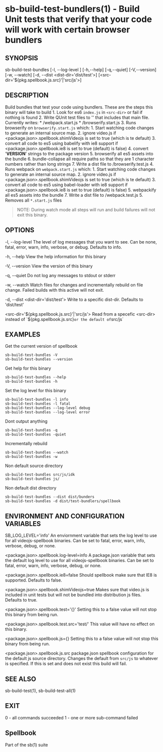 # sb-build-test-bundlers(1) - Build Unit tests that verify that your code will work with certain browser bundlers

## SYNOPSIS

  sb-build-test-bundles [-l, --log-level <level>] [-h,--help] [-q,--quiet] [-V,--version]
                        [-w, --watch] [-d, --dist <dist-dir='dist/test'>]
                        [<src-dir='${pkg.spellbook.js.src}'|'src/js'>]

## DESCRIPTION

  Build bundles that test your code using bundlers. These are the steps this binary will take to build
    1. Look for es6 `index.js` in `<src-dir>` or fail if nothing is found
    2. Write QUnit test files to '<dist-dir>' that includes that main file. Currently writes:
      * <dist-dir>/webpack.start.js
      * <dist-dir>/browserify.start.js
    3. Runs browserify on `browserify.start.js` which:
      1. Start watching code changes to generate an internal source map.
      2. ignore video.js if <package.json>.spellbook.shimVideojs is set to true (which is te default)
      3. convert all code to es5 using babelify with ie8 support if <package.json>.spellbook.ie8 is set to true (default)
        is false)
      4. convert '__VERSION__' strings to the package version
      5. browserify all es5 assets into the bundle
      6. bundle-collapse all require paths so that they are 1 character numbers rather than long strings
      7. Write a dist file to <dist-dir>/browserify.test.js
    4. Runs webpack on `webpack.start.js` which:
      1. Start watching code changes to generate an internal source map.
      2. ignore video.js if <package.json>.spellbook.shimVideojs is set to true (which is te default)
      3. convert all code to es5 using babel-loader with ie8 support if <package.json>.spellbook.ie8 is set to true (default)
        is false)
      5. webpackify all es5 assets into the bundle
      7. Write a dist file to <dist-dir>/webpack.test.js
    5. Removes all `*.start.js` files

  > NOTE: During watch mode all steps will run and build failures will not exit this
  >       binary.

## OPTIONS

  -l, --log-level <level>
    The level of log messages that you want to see. Can be none, fatal, error,
    warn, info, verbose, or debug. Defaults to info.

  -h, --help
    View the help information for this binary

  -V, --version
    View the version of this binary

  -q, --quiet
    Do not log any messages to stdout or stderr

  -w, --watch
    Watch files for changes and incrementally rebuild on file change.
    Failed builds with this active will not exit.

  -d, --dist <dist-dir='dist/test'>
    Write to a specific dist-dir. Defaults to 'dist/test'

  <src-dir='${pkg.spellbook.js.src}'|'src/js'>
    Read from a specefic <src-dir> instead of `${pkg.spellbook.js.src}` or
    the default of `src/js`

## EXAMPLES

  Get the current version of spellbook

    sb-build-test-bundles -V
    sb-build-test-bundles --version

  Get help for this binary

    sb-build-test-bundles --help
    sb-build-test-bundles -h

  Set the log level for this binary

    sb-build-test-bundles -l info
    sb-build-test-bundles -l fatal
    sb-build-test-bundles --log-level debug
    sb-build-test-bundles --log-level error

  Dont output anything

    sb-build-test-bundles -q
    sb-build-test-bundles -quiet

  Incrementally rebuild

    sb-build-test-bundles --watch
    sb-build-test-bundles -w

  Non default source directory

    sb-build-test-bundles src/js/idk
    sb-build-test-bundles js/

  Non default dist directory

    sb-build-test-bundles --dist dist/bunders
    sb-build-test-bundles -d dist/test-bundlers/spellbook

## ENVIRONMENT AND CONFIGURATION VARIABLES

  SB_LOG_LEVEL='info'
    An enviornment variable that sets the log level to use for all videojs-spellbook
    binaries. Can be set to fatal, error, warn, info, verbose, debug, or none.

  <package.json>.spellbook.log-level=info
    A package.json variable that sets the default log level to use for all videojs-spellbook
    binaries. Can be set to fatal, error, warn, info, verbose, debug, or none.

  <package.json>.spellbook.ie8=false
    Should spellbook make sure that IE8 is supported. Defaults to false.

  <package.json>.spellbook.shimVideojs=true
    Makes sure that video.js is included in unit tests but will not be bundled into
    distribution js files. Defaults to true.

  <package.json>.spellbook.test='{}'
    Setting this to a false value will not stop this binary from being run.

  <package.json>.spellbook.test.src='test/'
    This value will have no effect on this binary.

  <package.json>.spellbook.js={}
    Setting this to a false value will not stop this binary from being run.

  <package.json>.spellbook.js.src
    package.json spellbook configuration for the default js source directory. Changes the default
    from `src/js` to whatever is specified. If this is set and does not exist this build will fail.

## SEE ALSO

  sb-build-test(1), sb-build-test-all(1)

## EXIT

  0 - all commands succeeded
  1 - one or more sub-command failed

## Spellbook

  Part of the sb(1) suite
